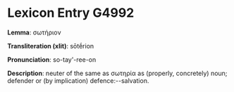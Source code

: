 # Lexicon Entry G4992

**Lemma**: σωτήριον

**Transliteration (xlit)**: sōtḗrion

**Pronunciation**: so-tay'-ree-on

**Description**:
neuter of the same as σωτηρία as (properly, concretely) noun; defender or (by implication) defence:--salvation.
